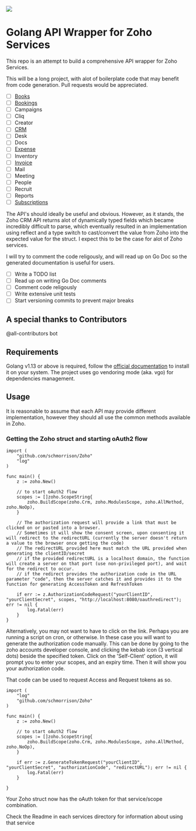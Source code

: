 [![](https://godoc.org/github.com/schmorrison/Zoho?status.svg)](http://godoc.org/github.com/schmorrison/Zoho)

# Golang API Wrapper for Zoho Services

This repo is an attempt to build a comprehensive API wrapper for Zoho Services.

This will be a long project, with alot of boilerplate code that may benefit from code generation. Pull requests would be appreciated.

- [ ] [Books](https://github.com/schmorrison/Zoho/tree/master/books)
- [ ] [Bookings](https://github.com/schmorrison/Zoho/tree/master/bookings)
- [ ] Campaigns
- [ ] Cliq
- [ ] Creator
- [ ] [CRM](https://github.com/schmorrison/Zoho/tree/master/crm)
- [ ] Desk
- [ ] Docs
- [ ] [Expense](https://github.com/schmorrison/Zoho/tree/master/expense)
- [ ] Inventory
- [ ] [Invoice](https://github.com/schmorrison/Zoho/tree/master/invoice)
- [ ] Mail
- [ ] Meeting
- [ ] People
- [ ] Recruit
- [ ] Reports
- [ ] [Subscriptions](https://github.com/schmorrison/Zoho/tree/master/subscriptions)

The API's should ideally be useful and obvious. However, as it stands, the Zoho CRM API returns alot of dynamically typed fields which became incredibly difficult to parse, which eventually resulted in an implementation using reflect and a type switch to cast/convert the value from Zoho into the expected value for the struct. I expect this to be the case for alot of Zoho services.

I will try to comment the code religously, and will read up on Go Doc so the generated documentation is useful for users.
- [ ] Write a TODO list
- [ ] Read up on writing Go Doc comments
- [ ] Comment code religously
- [ ] Write extensive unit tests
- [ ] Start versioning commits to prevent major breaks

## A special thanks to Contributors
@all-contributors bot

## Requirements

Golang v1.13 or above is required, follow the [official documentation](https://golang.org/doc/install) to install it on your system.
The project uses go vendoring mode (aka. vgo) for dependencies management.

## Usage

It is reasonable to assume that each API may provide different implementation, however they should all use the common methods available in Zoho.

### Getting the Zoho struct and starting oAuth2 flow

    import (
        "github.com/schmorrison/Zoho"
        "log"
    )

    func main() {
        z := zoho.New()

        // to start oAuth2 flow
        scopes := []zoho.ScopeString{
            zoho.BuildScope(zoho.Crm, zoho.ModulesScope, zoho.AllMethod, zoho.NoOp),
        }

        // The authorization request will provide a link that must be clicked on or pasted into a browser.
        // Sometimes it will show the consent screen, upon consenting it will redirect to the redirectURL (currently the server doesn't return a value to the browser once getting the code)
        // The redirectURL provided here must match the URL provided when generating the clientID/secret
        // if the provided redirectURL is a localhost domain, the function will create a server on that port (use non-privileged port), and wait for the redirect to occur.
        // if the redirect provides the authorization code in the URL parameter "code", then the server catches it and provides it to the function for generating AccessToken and RefreshToken

        if err := z.AuthorizationCodeRequest("yourClientID", "yourClientSecret", scopes, "http://localhost:8080/oauthredirect"); err != nil {
            log.Fatal(err)
        }
    }

Alternatively, you may not want to have to click on the link. Perhaps you are running a script on cron, or otherwise. In these case you will want to generate the authorization code manually. This can be done by going to the zoho accounts developer console, and clicking the kebab icon (3 vertical dots) beside the specified token. Click on the 'Self-Client' option, it will prompt you to enter your scopes, and an expiry time. Then it will show you your authorization code.

That code can be used to request Access and Request tokens as so.

    import (
        "log"
        "github.com/schmorrison/Zoho"
    )

    func main() {
        z := zoho.New()

        // to start oAuth2 flow
        scopes := []zoho.ScopeString{
            zoho.BuildScope(zoho.Crm, zoho.ModulesScope, zoho.AllMethod, zoho.NoOp),
        }

        if err := z.GenerateTokenRequest("yourClientID", "yourClientSecret", "authorizationCode", "redirectURL"); err != nil {
            log.Fatal(err)
        }

    }

Your Zoho struct now has the oAuth token for that service/scope combination.

Check the Readme in each services directory for information about using that service
